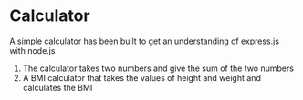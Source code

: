 # Calculator
 
A simple calculator has been built to get an understanding of express.js with node.js
1) The calculator takes two numbers and give the sum of the two numbers
2) A BMI calculator that takes the values of height and weight and calculates the BMI
